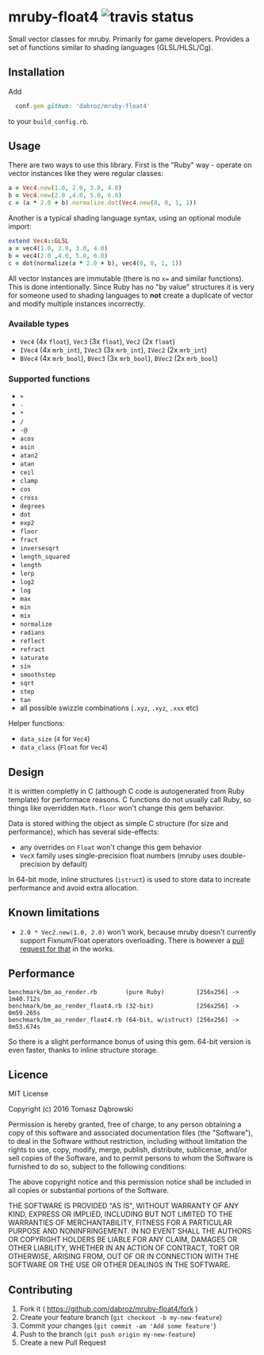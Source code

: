 # mruby-float4 ![travis status](https://travis-ci.org/dabroz/mruby-float4.svg)

Small vector classes for mruby. Primarily for game developers. Provides a set of functions similar to shading languages (GLSL/HLSL/Cg).

## Installation

Add
```ruby
  conf.gem github: 'dabroz/mruby-float4'
```

to your `build_config.rb`.

## Usage

There are two ways to use this library. First is the "Ruby" way - operate on vector instances like they were regular classes:

```ruby
a = Vec4.new(1.0, 2.0, 3.0, 4.0)
b = Vec4.new(2.0 ,4.0, 5.0, 6.0)
c = (a * 2.0 + b).normalize.dot(Vec4.new(0, 0, 1, 1))
```

Another is a typical shading language syntax, using an optional module import:

```ruby
extend Vec4::GLSL
a = vec4(1.0, 2.0, 3.0, 4.0)
b = vec4(2.0 ,4.0, 5.0, 6.0)
c = dot(normalize(a * 2.0 + b), vec4(0, 0, 1, 1))
```

All vector instances are immutable (there is no `x=` and similar functions). This is done intentionally. Since Ruby has no "by value" structures it is very for someone used to shading languages to **not** create a duplicate of vector and modify multiple instances incorrectly. 

### Available types

 - `Vec4` (4x `float`), `Vec3` (3x `float`), `Vec2` (2x `float`)
 - `IVec4` (4x `mrb_int`), `IVec3` (3x `mrb_int`), `IVec2` (2x `mrb_int`)
 - `BVec4` (4x `mrb_bool`), `BVec3` (3x `mrb_bool`), `BVec2` (2x `mrb_bool`)

### Supported functions

- `+`
- `-`
- `*`
- `/`
- `-@`
- `acos`
- `asin`
- `atan2`
- `atan`
- `ceil`
- `clamp` 
- `cos`
- `cross`
- `degrees`
- `dot`
- `exp2`
- `floor`
- `fract`
- `inversesqrt`
- `length_squared`
- `length`
- `lerp`
- `log2`
- `log`
- `max`
- `min`
- `mix` 
- `normalize`
- `radians`
- `reflect`
- `refract`
- `saturate`
- `sin`
- `smoothstep`
- `sqrt`
- `step`
- `tan`
- all possible swizzle combinations (`.xyz`, `.xyz`, `.xxx` etc)

Helper functions:

- `data_size` (`4` for `Vec4`)
- `data_class` (`Float` for `Vec4`)

## Design

It is written completly in C (although C code is autogenerated from Ruby template) for performace reasons. C functions do not usually call Ruby, so things like overridden `Math.floor` won't change this gem behavior.

Data is stored withing the object as simple C structure (for size and performance), which has several side-effects:
- any overrides on `Float` won't change this gem behavior
- `VecX` family uses single-precision float numbers (mruby uses double-precision by default)

In 64-bit mode, inline structures (`istruct`) is used to store data to increate performance and avoid extra allocation.

## Known limitations

- `2.0 * Vec2.new(1.0, 2.0)` won't work, because mruby doesn't currently support Fixnum/Float operators overloading. There is however a [pull request for that](https://github.com/mruby/mruby/pull/2579) in the works.

## Performance

```
benchmark/bm_ao_render.rb        (pure Ruby)         [256x256] -> 1m40.712s
benchmark/bm_ao_render_float4.rb (32-bit)            [256x256] -> 0m59.265s
benchmark/bm_ao_render_float4.rb (64-bit, w/istruct) [256x256] -> 0m53.674s
```

So there is a slight performance bonus of using this gem. 64-bit version is even faster, thanks to inline structure storage.

## Licence

MIT License

Copyright (c) 2016 Tomasz Dąbrowski

Permission is hereby granted, free of charge, to any person obtaining a copy
of this software and associated documentation files (the "Software"), to deal
in the Software without restriction, including without limitation the rights
to use, copy, modify, merge, publish, distribute, sublicense, and/or sell
copies of the Software, and to permit persons to whom the Software is
furnished to do so, subject to the following conditions:

The above copyright notice and this permission notice shall be included in all
copies or substantial portions of the Software.

THE SOFTWARE IS PROVIDED "AS IS", WITHOUT WARRANTY OF ANY KIND, EXPRESS OR
IMPLIED, INCLUDING BUT NOT LIMITED TO THE WARRANTIES OF MERCHANTABILITY,
FITNESS FOR A PARTICULAR PURPOSE AND NONINFRINGEMENT. IN NO EVENT SHALL THE
AUTHORS OR COPYRIGHT HOLDERS BE LIABLE FOR ANY CLAIM, DAMAGES OR OTHER
LIABILITY, WHETHER IN AN ACTION OF CONTRACT, TORT OR OTHERWISE, ARISING FROM,
OUT OF OR IN CONNECTION WITH THE SOFTWARE OR THE USE OR OTHER DEALINGS IN THE
SOFTWARE.

## Contributing

1. Fork it ( https://github.com/dabroz/mruby-float4/fork )
2. Create your feature branch (`git checkout -b my-new-feature`)
3. Commit your changes (`git commit -am 'Add some feature'`)
4. Push to the branch (`git push origin my-new-feature`)
5. Create a new Pull Request
